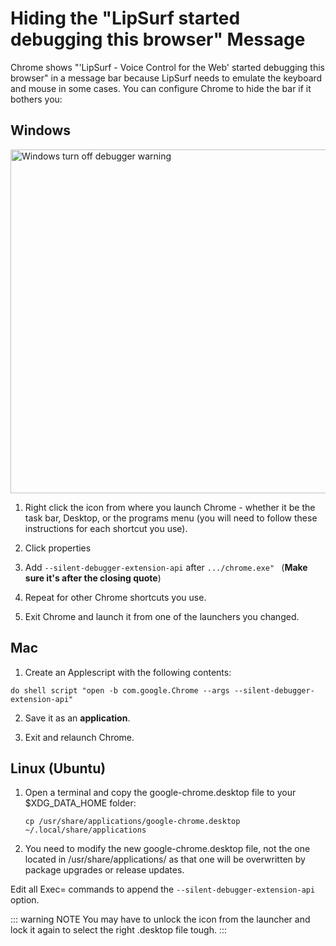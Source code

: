 # Hiding the "LipSurf started debugging this browser" Message

Chrome shows "'LipSurf - Voice Control for the Web' started debugging this browser" in a message bar because LipSurf needs to emulate the keyboard and mouse in some cases. You can configure Chrome to hide the bar if it bothers you:

## Windows

<img alt="Windows turn off debugger warning" src="/windows-hide-debugger-msg.gif" width="550">

1. Right click the icon from where you launch Chrome - whether it be the task bar, Desktop, or the programs menu 
(you will need to follow these instructions for each shortcut you use).

2. Click properties

3. Add `--silent-debugger-extension-api` after `.../chrome.exe" ` (**Make sure it's after the closing quote**)

4. Repeat for other Chrome shortcuts you use.

5. Exit Chrome and launch it from one of the launchers you changed.


## Mac

1. Create an Applescript with the following contents:

```
do shell script "open -b com.google.Chrome --args --silent-debugger-extension-api"
```

2. Save it as an **application**.

3. Exit and relaunch Chrome.


## Linux (Ubuntu)

1. Open a terminal and copy the google-chrome.desktop file to your $XDG_DATA_HOME folder:

   `cp /usr/share/applications/google-chrome.desktop ~/.local/share/applications`
  
2. You need to modify the new google-chrome.desktop file, not the one located in /usr/share/applications/ as that one will be overwritten by package upgrades or release updates.

Edit all Exec= commands to append the `--silent-debugger-extension-api` option.

::: warning NOTE
You may have to unlock the icon from the launcher and lock it again to select the right .desktop file tough.
:::